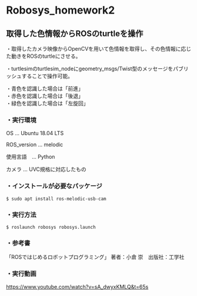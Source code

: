 # Robosys_homework2
## 取得した色情報からROSのturtleを操作
   ・取得したカメラ映像からOpenCVを用いて色情報を取得し、その色情報に応じた動きをROSのturtleにさせる。
   
   ・turtlesimのturtlesim_nodeにgeometry_msgs/Twist型のメッセージをパブリッシュすることで操作可能。
   
・青色を認識した場合は「前進」   
    ・赤色を認識した場合は「後退」  
    ・緑色を認識した場合は「左旋回」
 
### ・実行環境
OS ... Ubuntu 18.04 LTS

ROS_version ... melodic

使用言語　... Python

カメラ ... UVC規格に対応したもの

### ・インストールが必要なパッケージ
~~~~
$ sudo apt install ros-melodic-usb-cam
~~~~

### ・実行方法
~~~~
$ roslaunch robosys robosys.launch
~~~~

### ・参考書
「ROSではじめるロボットプログラミング」 著者：小倉 崇　出版社：工学社

### ・実行動画
https://www.youtube.com/watch?v=sA_dwyxKMLQ&t=65s
